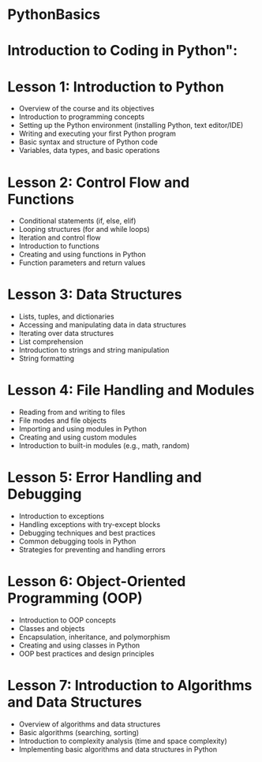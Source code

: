 # PythonBasics

# Introduction to Coding in Python":

# Lesson 1: Introduction to Python

 - Overview of the course and its objectives
 - Introduction to programming concepts
 - Setting up the Python environment (installing Python, text editor/IDE)
 - Writing and executing your first Python program
 - Basic syntax and structure of Python code
 - Variables, data types, and basic operations

# Lesson 2: Control Flow and Functions

 - Conditional statements (if, else, elif)
 - Looping structures (for and while loops)
 - Iteration and control flow
 - Introduction to functions
 - Creating and using functions in Python
 - Function parameters and return values

# Lesson 3: Data Structures

 - Lists, tuples, and dictionaries
 - Accessing and manipulating data in data structures
 - Iterating over data structures
 - List comprehension
 - Introduction to strings and string manipulation
 - String formatting

# Lesson 4: File Handling and Modules

 - Reading from and writing to files
 - File modes and file objects
 - Importing and using modules in Python
 - Creating and using custom modules
 - Introduction to built-in modules (e.g., math, random)

# Lesson 5: Error Handling and Debugging

 - Introduction to exceptions
 - Handling exceptions with try-except blocks
 - Debugging techniques and best practices
 - Common debugging tools in Python
 - Strategies for preventing and handling errors

# Lesson 6: Object-Oriented Programming (OOP)

 - Introduction to OOP concepts
 - Classes and objects
 - Encapsulation, inheritance, and polymorphism
 - Creating and using classes in Python
 - OOP best practices and design principles

# Lesson 7: Introduction to Algorithms and Data Structures

 - Overview of algorithms and data structures
 - Basic algorithms (searching, sorting)
 - Introduction to complexity analysis (time and space complexity)
 - Implementing basic algorithms and data structures in Python
